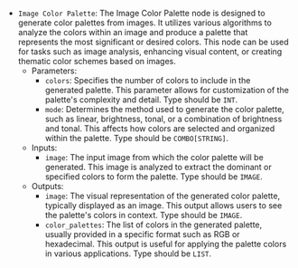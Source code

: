 - `Image Color Palette`: The Image Color Palette node is designed to generate color palettes from images. It utilizes various algorithms to analyze the colors within an image and produce a palette that represents the most significant or desired colors. This node can be used for tasks such as image analysis, enhancing visual content, or creating thematic color schemes based on images.
    - Parameters:
        - `colors`: Specifies the number of colors to include in the generated palette. This parameter allows for customization of the palette's complexity and detail. Type should be `INT`.
        - `mode`: Determines the method used to generate the color palette, such as linear, brightness, tonal, or a combination of brightness and tonal. This affects how colors are selected and organized within the palette. Type should be `COMBO[STRING]`.
    - Inputs:
        - `image`: The input image from which the color palette will be generated. This image is analyzed to extract the dominant or specified colors to form the palette. Type should be `IMAGE`.
    - Outputs:
        - `image`: The visual representation of the generated color palette, typically displayed as an image. This output allows users to see the palette's colors in context. Type should be `IMAGE`.
        - `color_palettes`: The list of colors in the generated palette, usually provided in a specific format such as RGB or hexadecimal. This output is useful for applying the palette colors in various applications. Type should be `LIST`.
